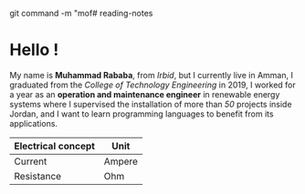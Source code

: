 git command -m "mof# reading-notes
# Hello !
My name is **Muhammad Rababa**, from *Irbid*, but I currently live in Amman, I graduated from the *College of Technology Engineering* in 2019, I worked for a year as an **operation and maintenance engineer** in renewable energy systems where I supervised the installation of more than *50* projects inside Jordan, and I want to learn programming languages to benefit from its applications.

| Electrical concept    | Unit |
| ----------- | ----------- |
| Current     | Ampere      |
| Resistance  | Ohm       |

